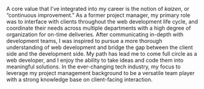 A core value that I’ve integrated into my career is the notion of *kaizen*, or “continuous improvement.” As a former project manager, my primary role was to interface with clients throughout the web development life cycle, and coordinate their needs across multiple departments with a high degree of organization for on-time deliveries. After communicating in-depth with development teams, I was inspired to pursue a more thorough understanding of web development and bridge the gap between the client side and the development side. My path has lead me to come full circle as a web developer, and I enjoy the ability to take ideas and code them into meaningful solutions. In the ever-changing tech industry, my focus to leverage my project management background to be a versatile team player with a strong knowledge base on client-facing interaction. 